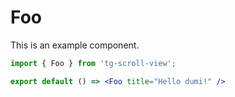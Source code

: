 # Foo

This is an example component.

```jsx
import { Foo } from 'tg-scroll-view';

export default () => <Foo title="Hello dumi!" />
```
